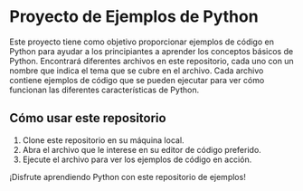 # Proyecto de Ejemplos de Python

Este proyecto tiene como objetivo proporcionar ejemplos de código en Python para ayudar a los principiantes a aprender los conceptos básicos de Python. Encontrará diferentes archivos en este repositorio, cada uno con un nombre que indica el tema que se cubre en el archivo. Cada archivo contiene ejemplos de código que se pueden ejecutar para ver cómo funcionan las diferentes características de Python.

## Cómo usar este repositorio

1. Clone este repositorio en su máquina local.
2. Abra el archivo que le interese en su editor de código preferido.
3. Ejecute el archivo para ver los ejemplos de código en acción.

¡Disfrute aprendiendo Python con este repositorio de ejemplos!
